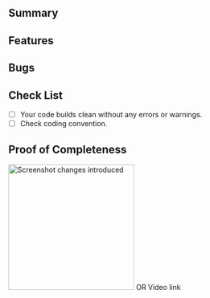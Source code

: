 ## Summary


## Features


## Bugs


## Check List
- [ ] Your code builds clean without any errors or warnings.
- [ ] Check coding convention.

## Proof of Completeness
<img alt="Screenshot changes introduced" src="<uploaded_image_url>" width="250" />
OR
Video link
